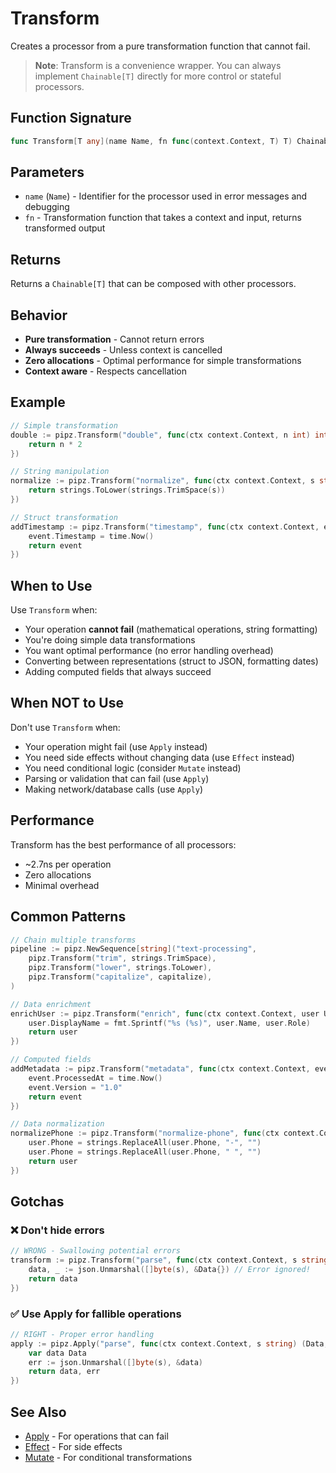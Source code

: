 # Transform

Creates a processor from a pure transformation function that cannot fail.

> **Note**: Transform is a convenience wrapper. You can always implement `Chainable[T]` directly for more control or stateful processors.

## Function Signature

```go
func Transform[T any](name Name, fn func(context.Context, T) T) Chainable[T]
```

## Parameters

- `name` (`Name`) - Identifier for the processor used in error messages and debugging
- `fn` - Transformation function that takes a context and input, returns transformed output

## Returns

Returns a `Chainable[T]` that can be composed with other processors.

## Behavior

- **Pure transformation** - Cannot return errors
- **Always succeeds** - Unless context is cancelled
- **Zero allocations** - Optimal performance for simple transformations
- **Context aware** - Respects cancellation

## Example

```go
// Simple transformation
double := pipz.Transform("double", func(ctx context.Context, n int) int {
    return n * 2
})

// String manipulation
normalize := pipz.Transform("normalize", func(ctx context.Context, s string) string {
    return strings.ToLower(strings.TrimSpace(s))
})

// Struct transformation
addTimestamp := pipz.Transform("timestamp", func(ctx context.Context, event Event) Event {
    event.Timestamp = time.Now()
    return event
})
```

## When to Use

Use `Transform` when:
- Your operation **cannot fail** (mathematical operations, string formatting)
- You're doing simple data transformations
- You want optimal performance (no error handling overhead)
- Converting between representations (struct to JSON, formatting dates)
- Adding computed fields that always succeed

## When NOT to Use

Don't use `Transform` when:
- Your operation might fail (use `Apply` instead)
- You need side effects without changing data (use `Effect` instead)  
- You need conditional logic (consider `Mutate` instead)
- Parsing or validation that can fail (use `Apply`)
- Making network/database calls (use `Apply`)

## Performance

Transform has the best performance of all processors:
- ~2.7ns per operation
- Zero allocations
- Minimal overhead

## Common Patterns

```go
// Chain multiple transforms
pipeline := pipz.NewSequence[string]("text-processing",
    pipz.Transform("trim", strings.TrimSpace),
    pipz.Transform("lower", strings.ToLower),
    pipz.Transform("capitalize", capitalize),
)

// Data enrichment
enrichUser := pipz.Transform("enrich", func(ctx context.Context, user User) User {
    user.DisplayName = fmt.Sprintf("%s (%s)", user.Name, user.Role)
    return user
})

// Computed fields
addMetadata := pipz.Transform("metadata", func(ctx context.Context, event Event) Event {
    event.ProcessedAt = time.Now()
    event.Version = "1.0"
    return event
})

// Data normalization
normalizePhone := pipz.Transform("normalize-phone", func(ctx context.Context, user User) User {
    user.Phone = strings.ReplaceAll(user.Phone, "-", "")
    user.Phone = strings.ReplaceAll(user.Phone, " ", "")
    return user
})
```

## Gotchas

### ❌ Don't hide errors
```go
// WRONG - Swallowing potential errors
transform := pipz.Transform("parse", func(ctx context.Context, s string) Data {
    data, _ := json.Unmarshal([]byte(s), &Data{}) // Error ignored!
    return data
})
```

### ✅ Use Apply for fallible operations
```go
// RIGHT - Proper error handling
apply := pipz.Apply("parse", func(ctx context.Context, s string) (Data, error) {
    var data Data
    err := json.Unmarshal([]byte(s), &data)
    return data, err
})
```

## See Also

- [Apply](./apply.md) - For operations that can fail
- [Effect](./effect.md) - For side effects
- [Mutate](./mutate.md) - For conditional transformations